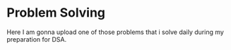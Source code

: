 # Problem Solving

Here I am gonna upload one of those problems that i solve daily during my preparation for DSA.